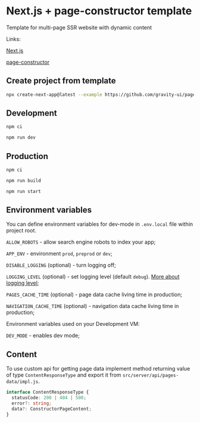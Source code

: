 # Next.js + page-constructor template

Template for multi-page SSR website with dynamic content

Links:

[Next.js](https://nextjs.org/)

[page-constructor](https://github.com/gravity-ui/page-constructor)

## Create project from template

```bash
npx create-next-app@latest --example https://github.com/gravity-ui/page-constructor-website-template
```

## Development <a name="dev"></a>

```bash
npm ci

npm run dev
```

## Production <a name="prod"></a>

```bash
npm ci

npm run build

npm run start
```

## Environment variables

You can define environment variables for dev-mode in `.env.local` file within project root.

`ALLOW_ROBOTS` - allow search engine robots to index your app;

`APP_ENV` - environment `prod`, `preprod` or `dev`;

`DISABLE_LOGGING` (optional) - turn logging off;

`LOGGING_LEVEL` (optional) - set logging level (default `debug`). [More about logging level](https://getpino.io/#/docs/api?id=level-string);

`PAGES_CACHE_TIME` (optional) - page data cache living time in production;

`NAVIGATION_CACHE_TIME` (optional) - navigation data cache living time in production;

Environment variables used on your Development VM:

`DEV_MODE` - enables dev mode;

## Content

To use custom api for getting page data implement method returning value of type `ContentResponseType` and export it from `src/server/api/pages-data/impl.js`.

```typescript
interface ContentResponseType {
  statusCode: 200 | 404 | 500;
  error?: string;
  data?: ConstructorPageContent;
}
```
